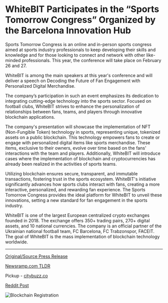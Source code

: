 # WhiteBIT Participates in the “Sports Tomorrow Congress” Organized by the Barcelona Innovation Hub

Sports Tomorrow Congress is an online and in-person sports congress aimed at sports industry professionals to keep developing their skills and knowledge and for those looking to connect and network with other like-minded professionals. This year, the conference will take place on February 26 and 27.

WhiteBIT is among the main speakers at this year's conference and will deliver a speech on Decoding the Future of Fan Engagement with Personalized Digital Merchandise.

The company’s participation in such an event emphasizes its dedication to integrating cutting-edge technology into the sports sector. Focused on football clubs, WhiteBIT strives to enhance the personalization of relationships between fans, teams, and players through innovative blockchain applications.

The company's presentation will showcase the implementation of NFT (Non-Fungible Token) technology in sports, representing unique, tokenized assets on a public blockchain. This technology empowers fans to create or engage with personalized digital items like sports merchandise. These items, exclusive to their owners, evolve over time based on the fans' interactions with the team and players. Additionally, WhiteBIT will introduce cases where the implementation of blockchain and cryptocurrencies has already been realized in the activities of sports teams.

Utilizing blockchain ensures secure, transparent, and immutable transactions, fostering trust in the sports ecosystem. WhiteBIT's initiative significantly advances how sports clubs interact with fans, creating a more interactive, personalized, and rewarding fan experience. The Sports Tomorrow Congress provides the ideal platform for WhiteBIT to unveil these innovations, setting a new standard for fan engagement in the sports industry.

WhiteBIT is one of the largest European centralized crypto exchanges founded in 2018. The exchange offers 350+ trading pairs, 270+ digital assets, and 10 national currencies. The company is an official partner of the Ukrainian national football team, FC Barcelona, FC Trabzonspor, FACEIT. The goal of WhiteBIT is the mass implementation of blockchain technology worldwide. 

---

[Original/Source Press Release](https://blockchainwire.io/press-release/whitebit-participates-in-the-sports-tomorrow-congress-organized-by-the-barcelona-innovation-hub)
                    

[Newsramp.com TLDR](https://newsramp.com/curated-news/whitebit-to-unveil-innovations-at-sports-tomorrow-congress/4771d672d19b186e989fa420de43fb11) 


Pickup - [citybuzz.co](https://citybuzz.co/2024/02/19/whitebit-showcases-innovative-fan-engagement-solutions-at-sports-tomorrow-congress)
 



[Reddit Post](https://www.reddit.com/r/newsramp/comments/1avwyvf/whitebit_to_unveil_innovations_at_sports_tomorrow/) 



![Blockchain Registration](https://cdn.newsramp.app/blockchainwire/qrcode/242/20/jade3zop.webp)
